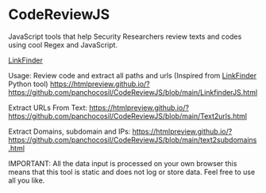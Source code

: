 # CodeReviewJS

JavaScript tools that help Security Researchers review texts and codes using cool Regex and JavaScript.


[LinkFinder](https://github.com/GerbenJavado/LinkFinder)

Usage:
Review code and extract all paths and urls (Inspired from [LinkFinder](https://github.com/GerbenJavado/LinkFinder) Python tool)
https://htmlpreview.github.io/?https://github.com/panchocosil/CodeReviewJS/blob/main/LinkfinderJS.html

Extract URLs From Text:
https://htmlpreview.github.io/?https://github.com/panchocosil/CodeReviewJS/blob/main/Text2urls.html

Extract Domains, subdomain and IPs:
https://htmlpreview.github.io/?https://github.com/panchocosil/CodeReviewJS/blob/main/text2subdomains.html


IMPORTANT: All the data input is processed on your own browser this means that this tool is static and does not log or store data. Feel free to use all you like.

